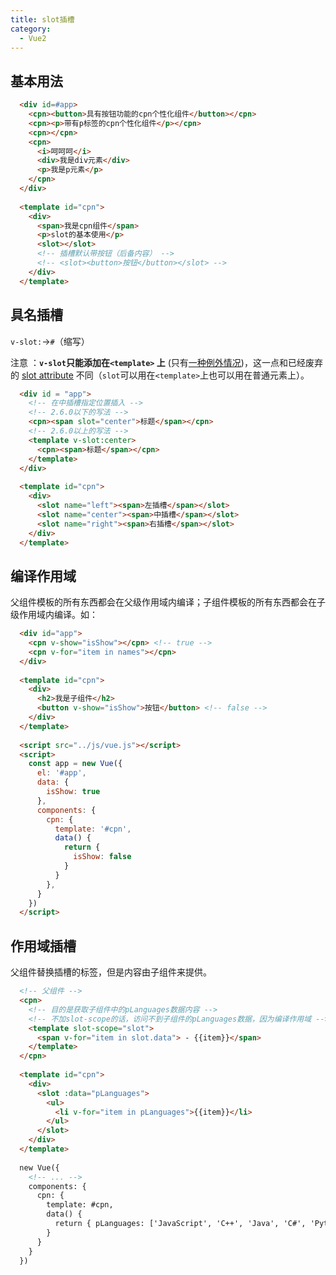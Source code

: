 ```yaml
---
title: slot插槽
category:
  - Vue2
---
```


## 基本用法

```html
  <div id=#app>
    <cpn><button>具有按钮功能的cpn个性化组件</button></cpn>
    <cpn><p>带有p标签的cpn个性化组件</p></cpn>
    <cpn></cpn>
    <cpn>
      <i>呵呵呵</i>
      <div>我是div元素</div>
      <p>我是p元素</p>
    </cpn>
  </div>
  
  <template id="cpn">
    <div>
      <span>我是cpn组件</span>
      <p>slot的基本使用</p>
      <slot></slot>
      <!-- 插槽默认带按钮（后备内容） -->
      <!-- <slot><button>按钮</button></slot> -->
    </div>
  </template>
```

## 具名插槽

`v-slot:`→`#`（缩写）

注意 ：**`v-slot`只能添加在`<template>` 上** (只有[一种例外情况](https://v2.cn.vuejs.org/v2/guide/components-slots.html#独占默认插槽的缩写语法 "一种例外情况"))，这一点和已经废弃的 [slot](https://v2.cn.vuejs.org/v2/guide/components-slots.html#废弃了的语法 "slot")[ attribute](https://v2.cn.vuejs.org/v2/guide/components-slots.html#废弃了的语法 " attribute") 不同（`slot`可以用在`<template>`上也可以用在普通元素上）。

```html
  <div id = "app">
    <!-- 在中插槽指定位置插入 -->
    <!-- 2.6.0以下的写法 -->
    <cpn><span slot="center">标题</span></cpn>
    <!-- 2.6.0以上的写法 -->
    <template v-slot:center>
      <cpn><span>标题</span></cpn>
    </template>
  </div>
  
  <template id="cpn">
    <div>
      <slot name="left"><span>左插槽</span></slot>
      <slot name="center"><span>中插槽</span></slot>
      <slot name="right"><span>右插槽</span></slot>
    </div>
  </template>
```

## 编译作用域

父组件模板的所有东西都会在父级作用域内编译；子组件模板的所有东西都会在子级作用域内编译。如：

```html
  <div id="app">
    <cpn v-show="isShow"></cpn> <!-- true -->
    <cpn v-for="item in names"></cpn>
  </div>
  
  <template id="cpn">
    <div>
      <h2>我是子组件</h2>
      <button v-show="isShow">按钮</button> <!-- false -->
    </div>
  </template>
  
  <script src="../js/vue.js"></script>
  <script>
    const app = new Vue({
      el: '#app',
      data: {
        isShow: true
      },
      components: {
        cpn: {
          template: '#cpn',
          data() {
            return {
              isShow: false
            }
          }
        },
      }
    })
  </script>
```

## 作用域插槽

父组件替换插槽的标签，但是内容由子组件来提供。

```html
  <!-- 父组件 -->
  <cpn>
    <!-- 目的是获取子组件中的pLanguages数据内容 -->
    <!-- 不加slot-scope的话，访问不到子组件的pLanguages数据，因为编译作用域 -->
    <template slot-scope="slot">
      <span v-for="item in slot.data"> - {{item}}</span>
    </template>
  </cpn>
  
  <template id="cpn">
    <div>
      <slot :data="pLanguages">
        <ul>
          <li v-for="item in pLanguages">{{item}}</li>
        </ul>
      </slot>
    </div>
  </template>
  
  new Vue({
    <!-- ... -->
    components: {
      cpn: {
        template: #cpn,
        data() {
          return { pLanguages: ['JavaScript', 'C++', 'Java', 'C#', 'Python', 'Go', 'Swift'] }
        }
      }  
    }
  })

```

